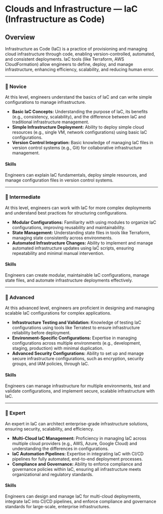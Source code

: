 # Clouds and Infrastructure — **IaC (Infrastructure as Code)**

## Overview
Infrastructure as Code (IaC) is a practice of provisioning and managing cloud infrastructure through code, enabling version-controlled, automated, and consistent deployments. IaC tools (like Terraform, AWS CloudFormation) allow engineers to define, deploy, and manage infrastructure, enhancing efficiency, scalability, and reducing human error.

---

### 🌱 Novice
At this level, engineers understand the basics of IaC and can write simple configurations to manage infrastructure.

- **Basic IaC Concepts:** Understanding the purpose of IaC, its benefits (e.g., consistency, scalability), and the difference between IaC and traditional infrastructure management.
- **Simple Infrastructure Deployment:** Ability to deploy simple cloud resources (e.g., single VM, network configurations) using basic IaC configurations.
- **Version Control Integration:** Basic knowledge of managing IaC files in version control systems (e.g., Git) for collaborative infrastructure management.

#### Skills
Engineers can explain IaC fundamentals, deploy simple resources, and manage configuration files in version control systems.

---

### 🌿 Intermediate
At this level, engineers can work with IaC for more complex deployments and understand best practices for structuring configurations.

- **Modular Configurations:** Familiarity with using modules to organize IaC configurations, improving reusability and maintainability.
- **State Management:** Understanding state files in tools like Terraform, managing state consistently across environments.
- **Automated Infrastructure Changes:** Ability to implement and manage automated infrastructure updates using IaC scripts, ensuring repeatability and minimal manual intervention.

#### Skills
Engineers can create modular, maintainable IaC configurations, manage state files, and automate infrastructure deployments effectively.

---

### 🌳 Advanced
At this advanced level, engineers are proficient in designing and managing scalable IaC configurations for complex applications.

- **Infrastructure Testing and Validation:** Knowledge of testing IaC configurations using tools like Terratest to ensure infrastructure reliability before deployment.
- **Environment-Specific Configurations:** Expertise in managing configurations across multiple environments (e.g., development, staging, production) with minimal duplication.
- **Advanced Security Configurations:** Ability to set up and manage secure infrastructure configurations, such as encryption, security groups, and IAM policies, through IaC.

#### Skills
Engineers can manage infrastructure for multiple environments, test and validate configurations, and implement secure, scalable infrastructure with IaC.

---

### 🚀 Expert
An expert in IaC can architect enterprise-grade infrastructure solutions, ensuring security, scalability, and efficiency.

- **Multi-Cloud IaC Management:** Proficiency in managing IaC across multiple cloud providers (e.g., AWS, Azure, Google Cloud) and understanding the differences in configurations.
- **IaC Automation Pipelines:** Expertise in integrating IaC with CI/CD pipelines for fully automated, end-to-end deployment processes.
- **Compliance and Governance:** Ability to enforce compliance and governance policies within IaC, ensuring all infrastructure meets organizational and regulatory standards.

#### Skills
Engineers can design and manage IaC for multi-cloud deployments, integrate IaC into CI/CD pipelines, and enforce compliance and governance standards for large-scale, enterprise infrastructures.
